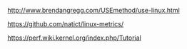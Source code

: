 http://www.brendangregg.com/USEmethod/use-linux.html

https://github.com/natict/linux-metrics/

https://perf.wiki.kernel.org/index.php/Tutorial
